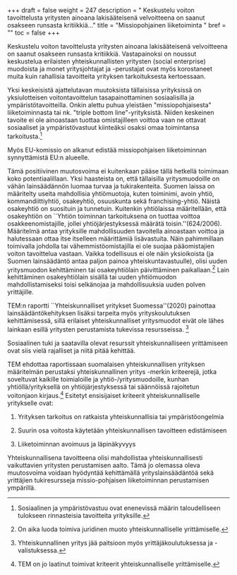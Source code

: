 +++
draft = false
weight = 247
description = " Keskustelu voiton tavoittelusta yritysten ainoana lakisääteisenä velvoitteena on saanut osakseen runsasta kritiikkiä..."
title = "Missiopohjainen liiketoiminta "
bref = ""
toc = false
+++



Keskustelu voiton tavoittelusta yritysten ainoana lakisääteisenä
velvoitteena on saanut osakseen runsasta kritiikkiä. Vastapainoksi on
noussut keskustelua erilaisten yhteiskunnallisten yritysten (social
enterprise) muodoista ja monet yritysjohtajat ja -perustajat ovat myös
korostaneet muita kuin rahallisia tavoitteita yrityksen tarkoituksesta
kertoessaan.

Yksi keskeisistä ajattelutavan muutoksista tällaisissa
yrityksissä on yksiulotteisen voitontavoittelun tasapainottaminen
sosiaalisilla ja ympäristötavoitteilla. Onkin alettu puhua yleistäen
"missiopohjaisesta" liiketoiminnasta tai nk. "triple bottom
line"-yrityksistä. Niiden keskeinen tavoite ei ole ainoastaan tuottaa
omistajilleen voittoa vaan ne ottavat sosiaaliset ja ympäristövastuut
kiinteäksi osaksi omaa toimintansa tarkoitusta.[^1]

Myös EU-komissio on alkanut edistää missiopohjaisen liiketoiminnan synnyttämistä EU:n
alueelle.

Tämä positiivinen muutosvoima ei kuitenkaan pääse tällä hetkellä
toimimaan koko potentiaalillaan. Yksi haasteista on, että tällaisilla
yritysmuodoille on vähän lainsäädännön luomaa turvaa ja tukirakenteita.
Suomen laissa on määritelty useita mahdollisia yhtiömuotoja, kuten
toiminimi, avoin yhtiö, kommandiittiyhtiö, osakeyhtiö, osuuskunta sekä
franchising-yhtiö. Näistä osakeyhtiö on suosituin ja tunnetuin.
Kuitenkin yhtiölaissa määritellään, että osakeyhtiön on ``Yhtiön
toiminnan tarkoituksena on tuottaa voittoa osakkeenomistajille, jollei
yhtiöjärjestyksessä määrätä toisin.''(624/2006). Määritelmä antaa
yrityksille mahdollisuuden tavoitella ainoastaan voittoa ja halutessaan
ottaa itse itselleen määrittämiä lisävastuita. Näin pahimmillaan
toimivalla johdolla tai vähemmistöomistajilla ei ole suojaa
pääomistajien voiton tavoittelua vastaan. Vaikka todellisuus ei ole näin
yksioikoista (ja Suomen lainsäädäntö antaa paljon painoa
yhteiskuntavastuulle), olisi uuden yritysmuodon kehittäminen tai
osakeyhtiölain päivittäminen paikallaan.[^2]
 Lain kehittäminen
osakeyhtiölain sisällä tai uuden yhtiömuodon mahdollistamiseksi toisi
selkänojaa ja mahdollisuuksia uuden polven yrittäjille.

TEM:n raportti ``Yhteiskunnalliset yritykset Suomessa''(2020) painottaa
lainsäädäntökehityksen lisäksi tarpeita myös yrityskoulutuksen
kehittämisessä, sillä erilaiset yhteiskunnalliset yritysmuodot eivät ole
lähes lainkaan esillä yritysten perustamista tukevissa resursseissa.
[^3]

Sosiaalinen tuki ja saatavilla olevat resurssit yhteiskunnalliseen
yrittämiseen ovat siis vielä rajalliset ja niitä pitää kehittää.

TEM ehdottaa raportissaan suomalaisen yhteiskunnallisen yrityksen
määritelmän perustaksi yhteiskunnallinen yritys -merkin kriteerejä,
jotka soveltuvat kaikille toimialoille ja yhtiö-/yritysmuodoille, kunhan
yhtiöllä/yrityksellä on yhtiöjärjestyksessä tai säännöissä rajoitetun
voitonjaon kirjaus.[^4]
 Esitetyt ensisijaiset kriteerit yhteiskunnalliselle
yritykselle ovat:

1. Yrityksen tarkoitus on ratkaista yhteiskunnallisia tai
ympäristöongelmia

2. Suurin osa voitosta käytetään yhteiskunnallisen tavoitteen
edistämiseen

3. Liiketoiminnan avoimuus ja läpinäkyvyys

Yhteiskunnallisena tavoitteena olisi mahdollistaa yhteiskunnallisesti
vaikuttavien yritysten perustamisen aalto. Tämä jo olemassa oleva
muutosvoima voidaan hyödyntää kehittämällä yrityslainsäädäntöä sekä
yrittäjien tukiresursseja missio-pohjaisen liiketoiminnan perustamisen
ympärillä.

[^1]: Sosiaalinen ja ympäristövastuu ovat enenevissä määrin taloudelliseen tulokseen rinnasteisia tavoitteita yrityksille.
[^2]: On aika luoda toimiva juridinen muoto yhteiskunnalliselle yrittämiselle.
[^3]: Yhteiskunnallinen yritys jää paitsioon myös yrittäjäkoulutuksessa ja -valistuksessa.
[^4]: TEM on jo laatinut toimivat kriteerit yhteiskunnalliselle yrittämiselle.
